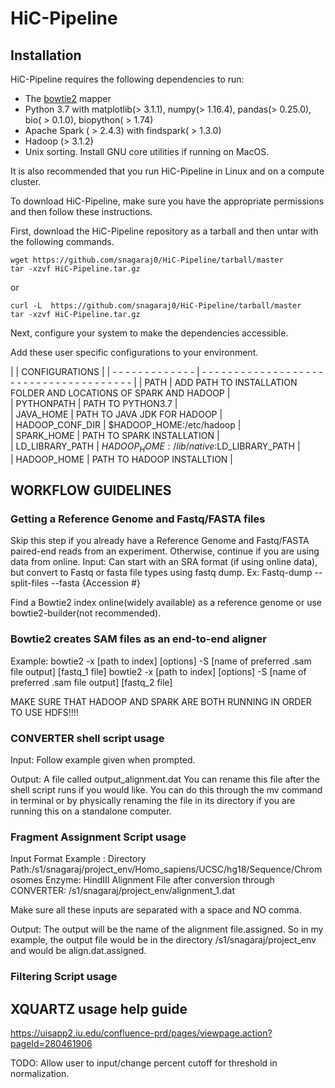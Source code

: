 # HiC-Pipeline

## Installation

HiC-Pipeline requires the following dependencies to run:
- The [bowtie2](http://bowtie-bio.sourceforge.net/bowtie2/index.shtml) mapper
- Python 3.7 with matplotlib(> 3.1.1), numpy(> 1.16.4), pandas(> 0.25.0), bio( > 0.1.0),  biopython( > 1.74)
- Apache Spark ( > 2.4.3) with findspark( > 1.3.0)
- Hadoop (> 3.1.2)
- Unix sorting. Install GNU core utilities if running on MacOS.

It is also recommended that you run HiC-Pipeline in Linux and on a compute cluster.

To download HiC-Pipeline, make sure you have the appropriate permissions and then follow these instructions.

First, download the HiC-Pipeline repository as a tarball and then untar with the following commands.

```
wget https://github.com/snagaraj0/HiC-Pipeline/tarball/master
tar -xzvf HiC-Pipeline.tar.gz
```
or

```
curl -L  https://github.com/snagaraj0/HiC-Pipeline/tarball/master 
tar -xzvf HiC-Pipeline.tar.gz
```

Next, configure your system to make the dependencies accessible.

Add these user specific configurations to your environment.

|                           | CONFIGURATIONS                                                               |
| - - - - - - - - - - - - - | - - - - - - - - - - - - - - - - - - - - - - - - - - - - - - - - - - - - - -  |
|  PATH                     | ADD PATH TO INSTALLATION FOLDER AND LOCATIONS OF SPARK AND HADOOP            |                              
|  PYTHONPATH               | PATH TO PYTHON3.7                                                            |                 
|  JAVA_HOME                | PATH TO JAVA JDK FOR HADOOP                                                  |                            
|  HADOOP_CONF_DIR          | $HADOOP_HOME:/etc/hadoop                                                     |                        
|  SPARK_HOME               | PATH TO SPARK INSTALLATION                                                   |                          
|  LD_LIBRARY_PATH          | $HADOOP_HOME:/lib/native:$LD_LIBRARY_PATH                                    |                               
|  HADOOP_HOME              | PATH TO HADOOP INSTALLTION                                                   |


## WORKFLOW GUIDELINES


### Getting a Reference Genome and Fastq/FASTA files

Skip this step if you already have a Reference Genome and Fastq/FASTA paired-end reads from an experiment. Otherwise, continue if you are using data from online.
Input: Can start with an SRA format (if using online data), but convert to Fastq or fasta file types using fastq dump.
Ex: Fastq-dump --split-files --fasta {Accession #}

Find a Bowtie2 index online(widely available) as a reference genome or use bowtie2-builder(not recommended).

### Bowtie2 creates SAM files as an end-to-end aligner

Example: bowtie2 -x [path to index] [options] -S [name of preferred .sam file output] [fastq_1 file]
         bowtie2 -x [path to index] [options] -S [name of preferred .sam file output] [fastq_2 file]


MAKE SURE THAT HADOOP AND SPARK ARE BOTH RUNNING IN ORDER TO USE HDFS!!!!



### CONVERTER shell script usage

Input: Follow example given when prompted.

Output: A file called output_alignment.dat 
You can rename this file after the shell script runs if you would like. You can do this through the mv command in terminal or by physically renaming the file in its directory if you are running this on a standalone computer.



### Fragment Assignment Script usage

Input Format Example : 
Directory Path:/s1/snagaraj/project_env/Homo_sapiens/UCSC/hg18/Sequence/Chromosomes
Enzyme: HindIII
Alignment File after conversion through CONVERTER: /s1/snagaraj/project_env/alignment_1.dat

Make sure all these inputs are separated with a space and NO comma.

Output: The output will be the name of the alignment file.assigned. So in my example, the output file would be in the directory /s1/snagaraj/project_env and would be align.dat.assigned.


### Filtering Script usage




## XQUARTZ usage help guide

https://uisapp2.iu.edu/confluence-prd/pages/viewpage.action?pageId=280461906


TODO: Allow user to input/change percent cutoff for threshold in normalization.

